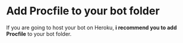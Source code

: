 # Add Procfile to your bot folder
If you are going to host your bot on Heroku, **i recommend you to add Procfile** to your bot folder.               